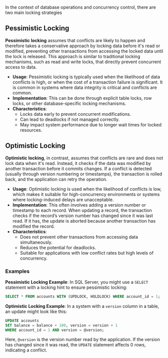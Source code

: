 In the context of database operations and concurrency control, there are two main locking strategies

## Pessimistic Locking

**Pessimistic locking** assumes that conflicts are likely to happen and therefore takes a conservative approach by locking data before it's read or modified, preventing other transactions from accessing the locked data until the lock is released. This approach is similar to traditional locking mechanisms, such as read and write locks, that directly prevent concurrent access to data.

- **Usage**: Pessimistic locking is typically used when the likelihood of data conflicts is high, or when the cost of a transaction failure is significant. It is common in systems where data integrity is critical and conflicts are common.
- **Implementation**: This can be done through explicit table locks, row locks, or other database-specific locking mechanisms.
- **Characteristics**:
  - Locks data early to prevent concurrent modifications.
  - Can lead to deadlocks if not managed correctly.
  - May impact system performance due to longer wait times for locked resources.

## Optimistic Locking

**Optimistic locking**, in contrast, assumes that conflicts are rare and does not lock data when it's read. Instead, it checks if the data was modified by another transaction before it commits changes. If a conflict is detected (usually through version numbering or timestamps), the transaction is rolled back, and the application can retry the operation.

- **Usage**: Optimistic locking is used when the likelihood of conflicts is low, which makes it suitable for high-concurrency environments or systems where locking-induced delays are unacceptable.
- **Implementation**: This often involves adding a version number or timestamp to each record. When updating a record, the transaction checks if the record’s version number has changed since it was last read. If it has, the update is aborted because another transaction has modified the record.
- **Characteristics**:
  - Does not prevent other transactions from accessing data simultaneously.
  - Reduces the potential for deadlocks.
  - Suitable for applications with low conflict rates but high levels of concurrency.

### Examples

**Pessimistic Locking Example**:
In SQL Server, you might use a `SELECT` statement with a locking hint to ensure pessimistic locking:

```sql
SELECT * FROM accounts WITH (UPDLOCK, HOLDLOCK) WHERE account_id = 1;
```

**Optimistic Locking Example**:
In a system with a `version` column in a table, an update might look like this:

```sql
UPDATE accounts
SET balance = balance + 100, version = version + 1
WHERE account_id = 1 AND version = @version;
```

Here, `@version` is the version number read by the application. If the version has changed since it was read, the `UPDATE` statement affects 0 rows, indicating a conflict.
